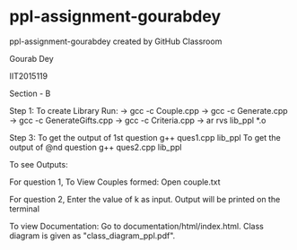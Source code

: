 # ppl-assignment-gourabdey
ppl-assignment-gourabdey created by GitHub Classroom

Gourab Dey

IIT2015119

Section - B

Step 1: To create Library
	Run:
	-> gcc -c Couple.cpp
	-> gcc -c Generate.cpp
	-> gcc -c GenerateGifts.cpp
	-> gcc -c Criteria.cpp
	-> ar rvs lib_ppl *.o 

Step 3: To get the output of 1st question
	g++ ques1.cpp lib_ppl
	To get the output of @nd question
	g++ ques2.cpp lib_ppl

To see Outputs:

For question 1,
To View Couples formed:
	Open couple.txt

For question 2,
	Enter the value of k as input.
	Output will be printed on the terminal

To view Documentation:
	Go to documentation/html/index.html.
Class diagram is given as "class_diagram_ppl.pdf".
